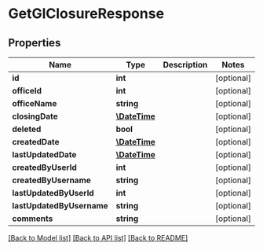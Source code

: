 # GetGlClosureResponse

## Properties
Name | Type | Description | Notes
------------ | ------------- | ------------- | -------------
**id** | **int** |  | [optional] 
**officeId** | **int** |  | [optional] 
**officeName** | **string** |  | [optional] 
**closingDate** | [**\DateTime**](\DateTime.md) |  | [optional] 
**deleted** | **bool** |  | [optional] 
**createdDate** | [**\DateTime**](\DateTime.md) |  | [optional] 
**lastUpdatedDate** | [**\DateTime**](\DateTime.md) |  | [optional] 
**createdByUserId** | **int** |  | [optional] 
**createdByUsername** | **string** |  | [optional] 
**lastUpdatedByUserId** | **int** |  | [optional] 
**lastUpdatedByUsername** | **string** |  | [optional] 
**comments** | **string** |  | [optional] 

[[Back to Model list]](../../README.md#documentation-for-models) [[Back to API list]](../../README.md#documentation-for-api-endpoints) [[Back to README]](../../README.md)

